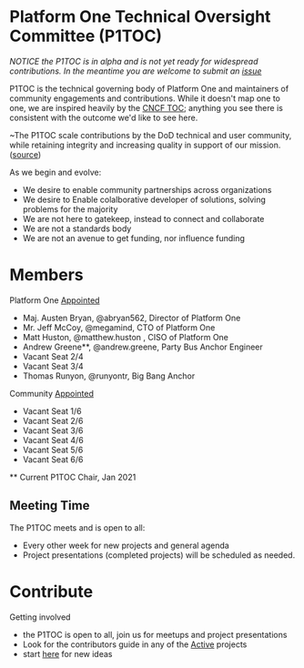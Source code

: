 # Platform One Technical Oversight Committee (P1TOC)
*NOTICE the P1TOC is in alpha and is not yet ready for widespread contributions. In the meantime you are welcome to submit an [issue](https://repo1.dso.mil/platform-one/p1toc/-/issues/new)*

P1TOC is the technical governing body of Platform One and maintainers of community engagements and contributions. While it doesn't map one to one, we are inspired heavily by the [CNCF TOC](https://github.com/cncf/toc); anything you see there is consistent with the outcome we'd like to see here.

\~The P1TOC scale contributions by the DoD technical and user community, while retaining integrity and increasing quality in support of our mission. ([source](https://github.com/cncf/toc/blob/master/sigs/README.md))

As we begin and evolve:
- We desire to enable community partnerships across organizations
- We desire to Enable colalborative developer of solutions, solving problems for the majority
- We are not here to gatekeep, instead to connect and collaborate
- We are not a standards body
- We are not an avenue to get funding, nor influence funding

# Members

Platform One [Appointed](/policy/governance.md#platform-one-appointed)
- Maj. Austen Bryan, @abryan562, Director of Platform One
- Mr. Jeff McCoy, @megamind, CTO of Platform One
- Matt Huston, @matthew.huston , CISO of Platform One
- Andrew Greene**, @andrew.greene, Party Bus Anchor Engineer
- Vacant Seat 2/4
- Vacant Seat 3/4
- Thomas Runyon, @runyontr, Big Bang Anchor

Community [Appointed](/policy/governance.md#community-appointed)
- Vacant Seat 1/6
- Vacant Seat 2/6
- Vacant Seat 3/6
- Vacant Seat 4/6
- Vacant Seat 5/6
- Vacant Seat 6/6

** Current P1TOC Chair, Jan 2021
## Meeting Time

The P1TOC meets and is open to all:
- Every other week for new projects and general agenda
- Project presentations (completed projects) will be scheduled as needed.

# Contribute

Getting involved 
- the P1TOC is open to all, join us for meetups and project presentations
- Look for the contributors guide in any of the [Active](/projects/active/) projects
- start [here](projects/proposals/README.md) for new ideas
